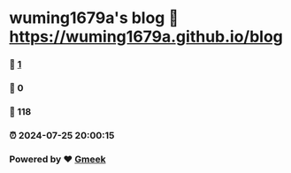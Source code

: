 # wuming1679a's blog :link: https://wuming1679a.github.io/blog 
### :page_facing_up: [1](https://wuming1679a.github.io/blog/tag.html) 
### :speech_balloon: 0 
### :hibiscus: 118 
### :alarm_clock: 2024-07-25 20:00:15 
### Powered by :heart: [Gmeek](https://github.com/Meekdai/Gmeek)
